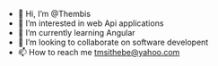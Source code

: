 - 👋 Hi, I’m @Thembis
- 👀 I’m interested in web Api applications
- 🌱 I’m currently learning Angular
- 💞️ I’m looking to collaborate on software developent
- 📫 How to reach me tmsithebe@yahoo.com

<!---
Thembis/Thembis is a ✨ special ✨ repository because its `README.md` (this file) appears on your GitHub profile.
You can click the Preview link to take a look at your changes.
--->
